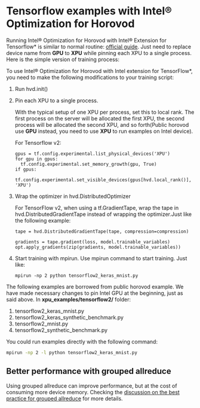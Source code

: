 # Tensorflow examples with Intel® Optimization for Horovod

Running Intel® Optimization for Horovod with Intel® Extension for Tensorflow* is similar to normal routine: [official guide](https://github.com/intel-innersource/frameworks.ai.horovod/blob/master/docs/tensorflow.rst). Just need to replace device name from **GPU** to **XPU** while pinning each XPU to a single process. Here is the simple version of training process:

To use Intel® Optimization for Horovod with Intel extension for TensorFlow*, you need to make the following modifications to your training script:

1. Run hvd.init()

2. Pin each XPU to a single process.
   
    With the typical setup of one XPU per process, set this to local rank. The first process on the server will be allocated the first XPU, the second process will be allocated the second XPU, and so forth(Public horovod use **GPU** instead, you need to use **XPU** to run examples on Intel device).
   
    For Tensorflow v2:
   
   ```python3
   gpus = tf.config.experimental.list_physical_devices('XPU')
   for gpu in gpus:
     tf.config.experimental.set_memory_growth(gpu, True)
   if gpus:
     tf.config.experimental.set_visible_devices(gpus[hvd.local_rank()], 'XPU')
   ```

3. Wrap the optimizer in hvd.DistributedOptimizer
   
    For TensorFlow v2, when using a tf.GradientTape, wrap the tape in hvd.DistributedGradientTape instead of wrapping the optimizer.Just like the following example:
   
   ```python3
   tape = hvd.DistributedGradientTape(tape, compression=compression)
   
   gradients = tape.gradient(loss, model.trainable_variables)
   opt.apply_gradients(zip(gradients, model.trainable_variables))
   ```

4. Start training with mpirun.
    Use mpirun command to start training. Just like:
   
   ```
   mpirun -np 2 python tensorflow2_keras_mnist.py
   ```

The following examples are borrowed from public horovod example. We have made necessary changes to pin Intel GPU at the beginning, just as said above. In **xpu_examples/tensorflow2/** folder:
  1. tensorflow2_keras_mnist.py
  2. tensorflow2_keras_synthetic_benchmark.py
  3. tensorflow2_mnist.py
  4. tensorflow2_synthetic_benchmark.py

You could run examples directly with the following command:

```bash
mpirun -np 2 -l python tensorflow2_keras_mnist.py
```

## Better performance with grouped allreduce
Using grouped allreduce can improve performance, but at the cost of consuming more device memory. Checking the [discussion on the best practice for grouped allreduce](https://github.com/horovod/horovod/discussions/2773) for more details.
